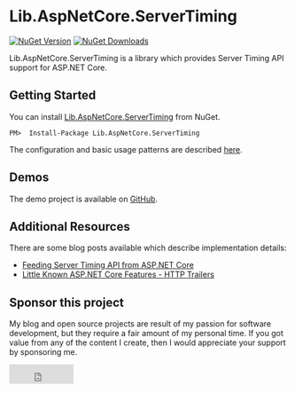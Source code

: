 ﻿# Lib.AspNetCore.ServerTiming
[![NuGet Version](https://img.shields.io/nuget/v/Lib.AspNetCore.ServerTiming?label=Lib.AspNetCore.ServerTiming&logo=nuget)](https://www.nuget.org/packages/Lib.AspNetCore.ServerTiming)
[![NuGet Downloads](https://img.shields.io/nuget/dt/Lib.AspNetCore.ServerTiming?label=⭳)](https://www.nuget.org/packages/Lib.AspNetCore.ServerTiming)

Lib.AspNetCore.ServerTiming is a library which provides Server Timing API support for ASP.NET Core.

## Getting Started

You can install [Lib.AspNetCore.ServerTiming](https://www.nuget.org/packages/Lib.AspNetCore.ServerTiming/) from NuGet.

```
PM>  Install-Package Lib.AspNetCore.ServerTiming
```

The configuration and basic usage patterns are described [here](articles/getting-started.html).

## Demos

The demo project is available on [GitHub](https://github.com/tpeczek/Lib.AspNetCore.ServerTiming/tree/main/Demo.AspNetCore.ServerTiming).

## Additional Resources

There are some blog posts available which describe implementation details:

- [Feeding Server Timing API from ASP.NET Core](https://www.tpeczek.com/2017/06/feeding-server-timing-api-from-aspnet.html)
- [Little Known ASP.NET Core Features - HTTP Trailers](https://www.tpeczek.com/2020/09/little-known-aspnet-core-features-http.html)

## Sponsor this project

My blog and open source projects are result of my passion for software development, but they require a fair amount of my personal time. If you got value from any of the content I create, then I would appreciate your support by sponsoring me.

<iframe src="https://github.com/sponsors/tpeczek/button" title="Sponsor tpeczek" height="35" width="116" style="border: 0;"></iframe>
